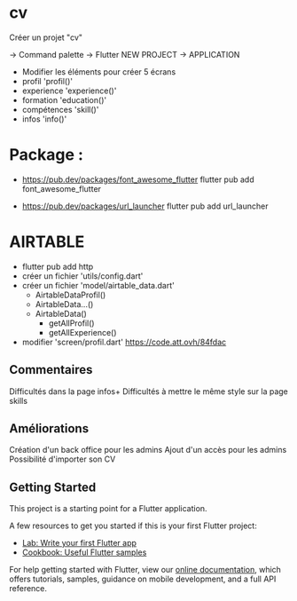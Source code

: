 # cv


Créer un projet "cv"

 -> Command palette -> Flutter NEW PROJECT -> APPLICATION 

  - Modifier les éléments pour créer 5 écrans
  - profil 'profil()'
  - experience 'experience()'
  - formation 'education()'
  - compétences 'skill()'
  - infos 'info()'


# Package :

- https://pub.dev/packages/font_awesome_flutter
flutter pub add font_awesome_flutter

- https://pub.dev/packages/url_launcher
flutter pub add url_launcher

# AIRTABLE

 - flutter pub add http
 - créer un fichier 'utils/config.dart'
 - créer un fichier 'model/airtable_data.dart'
    - AirtableDataProfil()
    - AirtableData...()
    - AirtableData()
      - getAllProfil()
      - getAllExperience()
  - modifier 'screen/profil.dart' https://code.att.ovh/84fdac

## Commentaires
Difficultés dans la page infos+
Difficultés à mettre le même style sur la page skills

## Améliorations
Création d'un back office pour les admins
Ajout d'un accès pour les admins
Possibilité d'importer son CV




## Getting Started

This project is a starting point for a Flutter application.

A few resources to get you started if this is your first Flutter project:

- [Lab: Write your first Flutter app](https://flutter.dev/docs/get-started/codelab)
- [Cookbook: Useful Flutter samples](https://flutter.dev/docs/cookbook)

For help getting started with Flutter, view our
[online documentation](https://flutter.dev/docs), which offers tutorials,
samples, guidance on mobile development, and a full API reference.


